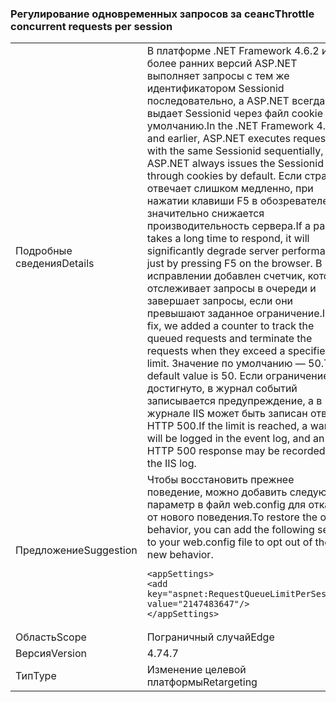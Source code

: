 ### <a name="throttle-concurrent-requests-per-session"></a><span data-ttu-id="56a23-101">Регулирование одновременных запросов за сеанс</span><span class="sxs-lookup"><span data-stu-id="56a23-101">Throttle concurrent requests per session</span></span>

|   |   |
|---|---|
|<span data-ttu-id="56a23-102">Подробные сведения</span><span class="sxs-lookup"><span data-stu-id="56a23-102">Details</span></span>|<span data-ttu-id="56a23-103">В платформе .NET Framework 4.6.2 и более ранних версий ASP.NET выполняет запросы с тем же идентификатором Sessionid последовательно, а ASP.NET всегда выдает Sessionid через файл cookie по умолчанию.</span><span class="sxs-lookup"><span data-stu-id="56a23-103">In the .NET Framework 4.6.2 and earlier, ASP.NET executes requests with the same Sessionid sequentially, and ASP.NET always issues the Sessionid through cookies by default.</span></span> <span data-ttu-id="56a23-104">Если страница отвечает слишком медленно, при нажатии клавиши F5 в обозревателе значительно снижается производительность сервера.</span><span class="sxs-lookup"><span data-stu-id="56a23-104">If a page takes a long time to respond, it will significantly degrade server performance just by pressing F5 on the browser.</span></span> <span data-ttu-id="56a23-105">В исправлении добавлен счетчик, который отслеживает запросы в очереди и завершает запросы, если они превышают заданное ограничение.</span><span class="sxs-lookup"><span data-stu-id="56a23-105">In the fix, we added a counter to track the queued requests and terminate the requests when they exceed a specified limit.</span></span> <span data-ttu-id="56a23-106">Значение по умолчанию — 50.</span><span class="sxs-lookup"><span data-stu-id="56a23-106">The default value is 50.</span></span> <span data-ttu-id="56a23-107">Если ограничение достигнуто, в журнал событий записывается предупреждение, а в журнале IIS может быть записан ответ HTTP 500.</span><span class="sxs-lookup"><span data-stu-id="56a23-107">If the limit is reached, a warning will be logged in the event log, and an HTTP 500 response may be recorded in the IIS log.</span></span>|
|<span data-ttu-id="56a23-108">Предложение</span><span class="sxs-lookup"><span data-stu-id="56a23-108">Suggestion</span></span>|<span data-ttu-id="56a23-109">Чтобы восстановить прежнее поведение, можно добавить следующий параметр в файл web.config для отказа от нового поведения.</span><span class="sxs-lookup"><span data-stu-id="56a23-109">To restore the old behavior, you can add the following setting to your web.config file to opt out of the new behavior.</span></span><pre><code class="language-xml">&lt;appSettings&gt;&#13;&#10;&lt;add key=&quot;aspnet:RequestQueueLimitPerSession&quot; value=&quot;2147483647&quot;/&gt;&#13;&#10;&lt;/appSettings&gt;&#13;&#10;</code></pre>|
|<span data-ttu-id="56a23-110">Область</span><span class="sxs-lookup"><span data-stu-id="56a23-110">Scope</span></span>|<span data-ttu-id="56a23-111">Пограничный случай</span><span class="sxs-lookup"><span data-stu-id="56a23-111">Edge</span></span>|
|<span data-ttu-id="56a23-112">Версия</span><span class="sxs-lookup"><span data-stu-id="56a23-112">Version</span></span>|<span data-ttu-id="56a23-113">4.7</span><span class="sxs-lookup"><span data-stu-id="56a23-113">4.7</span></span>|
|<span data-ttu-id="56a23-114">Тип</span><span class="sxs-lookup"><span data-stu-id="56a23-114">Type</span></span>|<span data-ttu-id="56a23-115">Изменение целевой платформы</span><span class="sxs-lookup"><span data-stu-id="56a23-115">Retargeting</span></span>|

